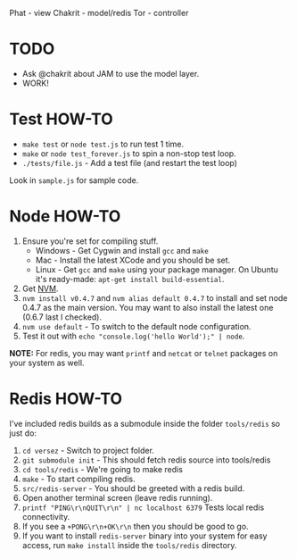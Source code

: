 Phat - view
Chakrit - model/redis
Tor - controller

# TODO

* Ask @chakrit about JAM to use the model layer.
* WORK!

# Test HOW-TO

* `make test` or `node test.js` to run test 1 time.
* `make` or `node test_forever.js` to spin a non-stop test loop.
* `./tests/file.js` - Add a test file (and restart the test loop)

Look in `sample.js` for sample code.

# Node HOW-TO

1. Ensure you're set for compiling stuff.
   * Windows - Get Cygwin and install `gcc` and `make`
   * Mac - Install the latest XCode and you should be set.
   * Linux - Get `gcc` and `make` using your package manager.
     On Ubuntu it's ready-made: `apt-get install build-essential`.
2. Get [NVM](https://github.com/creationix/nvm).
3. `nvm install v0.4.7` and `nvm alias default 0.4.7` to install
   and set node 0.4.7 as the main version. You may want to also
   install the latest one (0.6.7 last I checked).
4. `nvm use default` - To switch to the default node configuration.
5. Test it out with `echo "console.log('hello World');" | node`.

**NOTE:** For redis, you may want `printf` and `netcat` or `telnet`
packages on your system as well.

# Redis HOW-TO

I've included redis builds as a submodule inside the folder `tools/redis`
so just do:

1. `cd versez` - Switch to project folder.
2. `git submodule init` - This should fetch redis source into tools/redis
3. `cd tools/redis` - We're going to make redis
4. `make` - To start compiling redis.
5. `src/redis-server` - You should be greeted with a redis build.
6. Open another terminal screen (leave redis running).
7. `printf "PING\r\nQUIT\r\n" | nc localhost 6379`
   Tests local redis connectivity.
8. If you see a `+PONG\r\n+OK\r\n` then you should be good to go.
9. If you want to install `redis-server` binary into your system for
   easy access, run `make install` inside the `tools/redis` directory.

